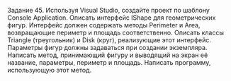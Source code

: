 Задание 45. Используя Visual Studio, создайте проект по шаблону Console Application.
Описать интерфейс IShape для геометрических фигур. Интерфейс должен содержать методы Perimeter и Area, возвращающие периметр и площадь соответственно. 
Описать классы Triangle (треугольник) и Disk (круг), реализующие этот интерфейс. Параметры фигур должны задаваться при создании экземпляра.
Написать метод, принимающий фигуру и выводящий на экран её название, параметры, периметр и площадь. 
Написать программу, использующую этот метод.
